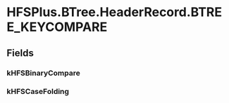﻿


# HFSPlus.BTree.HeaderRecord.BTREE_KEYCOMPARE

## Fields

### kHFSBinaryCompare

### kHFSCaseFolding
